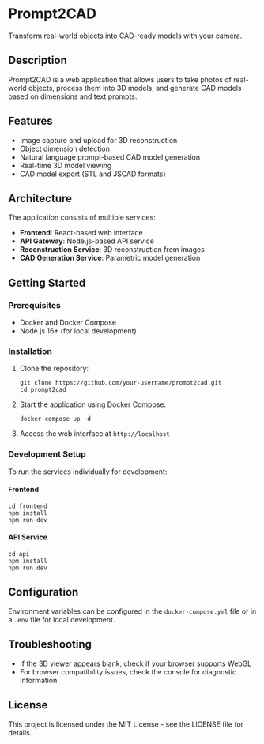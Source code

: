 # Prompt2CAD

Transform real-world objects into CAD-ready models with your camera.

## Description

Prompt2CAD is a web application that allows users to take photos of real-world objects, process them into 3D models, and generate CAD models based on dimensions and text prompts.

## Features

- Image capture and upload for 3D reconstruction
- Object dimension detection
- Natural language prompt-based CAD model generation
- Real-time 3D model viewing
- CAD model export (STL and JSCAD formats)

## Architecture

The application consists of multiple services:

- **Frontend**: React-based web interface
- **API Gateway**: Node.js-based API service
- **Reconstruction Service**: 3D reconstruction from images
- **CAD Generation Service**: Parametric model generation

## Getting Started

### Prerequisites

- Docker and Docker Compose
- Node.js 16+ (for local development)

### Installation

1. Clone the repository:
   ```
   git clone https://github.com/your-username/prompt2cad.git
   cd prompt2cad
   ```

2. Start the application using Docker Compose:
   ```
   docker-compose up -d
   ```

3. Access the web interface at `http://localhost`

### Development Setup

To run the services individually for development:

#### Frontend

```
cd frontend
npm install
npm run dev
```

#### API Service

```
cd api
npm install
npm run dev
```

## Configuration

Environment variables can be configured in the `docker-compose.yml` file or in a `.env` file for local development.

## Troubleshooting

- If the 3D viewer appears blank, check if your browser supports WebGL
- For browser compatibility issues, check the console for diagnostic information

## License

This project is licensed under the MIT License - see the LICENSE file for details. 